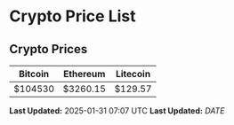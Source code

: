 # Crypto Price List

## Crypto Prices
| Bitcoin | Ethereum | Litecoin |
| ------- | -------- | -------- |
| $104530 | $3260.15 | $129.57 |
**Last Updated:** 2025-01-31 07:07 UTC
**Last Updated:** $DATE$
